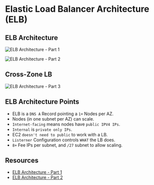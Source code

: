 # Elastic Load Balancer Architecture (ELB)

## ELB Architecture

![ELB Architecture - Part 1](https://github.com/williammunozr/aws-sa-pro/blob/master/07-ComputeScalingLoadBalancing/00_LearningAids/ELBArchitecture1.png)

![ELB Architecture - Part 2](https://github.com/williammunozr/aws-sa-pro/blob/master/07-ComputeScalingLoadBalancing/00_LearningAids/ELBArchitecture2.png)

## Cross-Zone LB

![ELB Architecture - Part 3](https://github.com/williammunozr/aws-sa-pro/blob/master/07-ComputeScalingLoadBalancing/00_LearningAids/ELBArchitecture3.png)

## ELB Architecture Points

- ELB is a `DNS A` Record pointing a `1+` Nodes per AZ.
- Nodes (in one subnet per AZ) can scale.
- `Internet-facing` means nodes have `public IPV4 IPs`.
- `Internal` is `private only IPs`.
- EC2 `doesn't need to public` to work with a LB.
- `Listerner` Configuration controls `WHAT` the LB does.
- `8+` Fee IPs per subnet, and `/27` subnet to allow scaling.

## Resources

- [ELB Architecture - Part 1](https://learn.cantrill.io/courses/895720/lectures/22009428)
- [ELB Architecture - Part 2](https://learn.cantrill.io/courses/895720/lectures/22009458)

